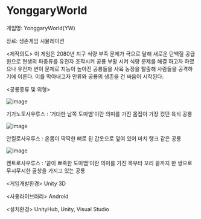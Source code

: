 # YonggaryWorld

게임명: YonggaryWorld(YW)

장르: 생존게임 시뮬레이션

<제작의도>
이 게임은 2080년 지구 식량 부족 문제가 극으로 달해 새로운 단백질 공급원으로 현생의 파충류를 유전자 조작시켜 공룡 부활 시켜 식량 문제를 해결 하고자 하였으나 유전자 변이 문제로 지능이 높아진 공룡들을 사육 농장을 탈출해 사람들을 공격하기에 이른다. 이를 막아내고자 인류와 공룡의 생존을 건 싸움이 시작된다.

<공룡종류 및 외형>

![image](https://user-images.githubusercontent.com/84578338/120950346-8de16680-c781-11eb-82b3-06082ed60540.png)

기가노토사우루스
: ‘거대한 남쪽 도마뱀’이란 의미를 가진 몸집이 가장 컸던 육식 공룡

![image](https://user-images.githubusercontent.com/84578338/120950358-920d8400-c781-11eb-949d-a42a328c3564.png)

안킬로사우루스
: 온몸이 딱딱한 뼈로 된 갑옷으로 덮여 있어 마치 탱크 같은 공룡


![image](https://user-images.githubusercontent.com/84578338/120950369-976ace80-c781-11eb-8198-899351644e9f.png)

켄트로사우루스
: ‘끝이 뾰족한 도마뱀’이란 의미를 가진 목부터 꼬리 끝까지 한 쌍으로 무시무시한 골창을 가지고 있는 공룡

<게임개발환경>
Unity 3D

<사용라이브러리> 
Android

<설치환경>
UnityHub, Unity, Visual Studio
